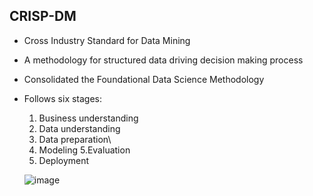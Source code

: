 ## CRISP-DM
- Cross Industry Standard for Data Mining
- A methodology for structured data driving decision making process
- Consolidated the Foundational Data Science Methodology
- Follows six stages:
  1. Business understanding
  2. Data understanding
  3. Data preparation\
  4. Modeling
  5.Evaluation
  6. Deployment
 
  ![image](https://github.com/rdagumampan/datascience-methodology-and-practice/assets/5895952/73e2e88f-0fcd-464a-a39c-f66747801a7e)
